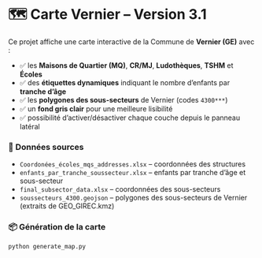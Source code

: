 # 🗺️ Carte Vernier – Version 3.1

Ce projet affiche une carte interactive de la Commune de **Vernier (GE)** avec :

- ✅ les **Maisons de Quartier (MQ)**, **CR/MJ**, **Ludothèques**, **TSHM** et **Écoles**
- ✅ des **étiquettes dynamiques** indiquant le nombre d’enfants par **tranche d’âge**
- ✅ les **polygones des sous-secteurs** de Vernier (codes `4300***`)
- ✅ un **fond gris clair** pour une meilleure lisibilité
- ✅ possibilité d’activer/désactiver chaque couche depuis le panneau latéral

### 🔧 Données sources
- `Coordonées_écoles_mqs_addresses.xlsx` – coordonnées des structures
- `enfants_par_tranche_soussecteur.xlsx` – enfants par tranche d’âge et sous-secteur
- `final_subsector_data.xlsx` – coordonnées des sous-secteurs
- `soussecteurs_4300.geojson` – polygones des sous-secteurs de Vernier (extraits de GEO_GIREC.kmz)

### 📦 Génération de la carte
```bash
python generate_map.py
